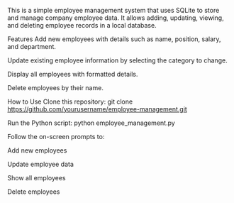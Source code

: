 This is a simple employee management system that uses SQLite to store and manage company employee data. It allows adding, updating, viewing, and deleting employee records in a local database.

Features
Add new employees with details such as name, position, salary, and department.

Update existing employee information by selecting the category to change.

Display all employees with formatted details.

Delete employees by their name.

How to Use
Clone this repository:
git clone https://github.com/yourusername/employee-management.git

Run the Python script:
python employee_management.py

Follow the on-screen prompts to:

Add new employees

Update employee data

Show all employees

Delete employees
